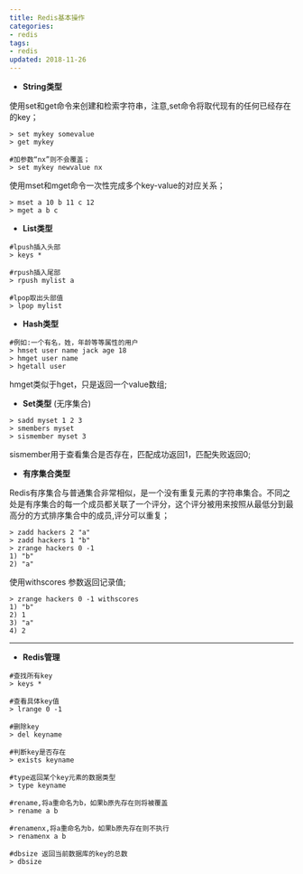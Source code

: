 ```yaml
---
title: Redis基本操作
categories: 
- redis
tags:
- redis
updated: 2018-11-26
---
```


- **String类型**

使用set和get命令来创建和检索字符串，注意,set命令将取代现有的任何已经存在的key；

```shell
> set mykey somevalue
> get mykey

#加参数“nx”则不会覆盖；
> set mykey newvalue nx 
```
使用mset和mget命令一次性完成多个key-value的对应关系；
```shell
> mset a 10 b 11 c 12
> mget a b c
```
- **List类型**

```shell
#lpush插入头部
> keys *

#rpush插入尾部
> rpush mylist a

#lpop取出头部值
> lpop mylist
```

- **Hash类型**

```shell
#例如:一个有名，姓，年龄等等属性的用户
> hmset user name jack age 18
> hmget user name
> hgetall user 
```
hmget类似于hget，只是返回一个value数组;
- **Set类型** (无序集合)

```shell
> sadd myset 1 2 3
> smembers myset
> sismember myset 3
```
sismember用于查看集合是否存在，匹配成功返回1，匹配失败返回0;
- **有序集合类型**

Redis有序集合与普通集合非常相似，是一个没有重复元素的字符串集合。不同之处是有序集合的每一个成员都关联了一个评分，这个评分被用来按照从最低分到最高分的方式排序集合中的成员,评分可以重复；
```shell
> zadd hackers 2 "a"
> zadd hackers 1 "b"
> zrange hackers 0 -1
1) "b"
2) "a"
```
使用withscores 参数返回记录值;
```shell
> zrange hackers 0 -1 withscores
1) "b"
2) 1
3) "a"
4) 2
```
---

- **Redis管理**

```shell
#查找所有key
> keys *

#查看具体key值
> lrange 0 -1

#删除key
> del keyname

#判断key是否存在
> exists keyname

#type返回某个key元素的数据类型
> type keyname

#rename,将a重命名为b，如果b原先存在则将被覆盖
> rename a b

#renamenx,将a重命名为b，如果b原先存在则不执行
> renamenx a b

#dbsize 返回当前数据库的key的总数
> dbsize
```
